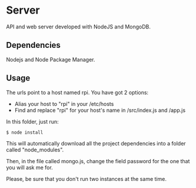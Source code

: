 # Server
API and web server developed with NodeJS and MongoDB.
## Dependencies
Nodejs and Node Package Manager.
## Usage
The urls point to a host named rpi. You have got 2 options:
* Alias your host to "rpi" in your /etc/hosts
* Find and replace "rpi" for your host's name in /src/index.js and /app.js 

In this folder, just run:
```
$ node install
```
This will automatically download all the project dependencies into a folder called "node_modules".

Then, in the file called mongo.js, change the field password for the one that you will ask me for.

Please, be sure that you don't run two instances at the same time.
